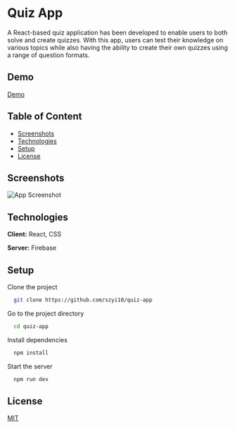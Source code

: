 
# Quiz App

A React-based quiz application has been developed to enable users to both solve and create quizzes. With this app, users can test their knowledge on various topics while also having the ability to create their own quizzes using a range of question formats.


## Demo

[Demo](https://quiz-app-d8711.web.app/)


## Table of Content
- [Screenshots](#screenshots)
- [Technologies](#Technologies)
- [Setup](#Setup)
- [License](#License)


## Screenshots

![App Screenshot](https://images2.imgbox.com/e2/2c/vhV8FiJg_o.png)


## Technologies

**Client:** React, CSS

**Server:** Firebase



## Setup

Clone the project

```bash
  git clone https://github.com/szyi10/quiz-app
```

Go to the project directory

```bash
  cd quiz-app
```

Install dependencies

```bash
  npm install
```

Start the server

```bash
  npm run dev
```


## License

[MIT](https://choosealicense.com/licenses/mit/)
